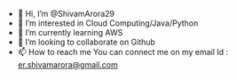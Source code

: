 - 👋 Hi, I’m @ShivamArora29
- 👀 I’m interested in Cloud Computing/Java/Python
- 🌱 I’m currently learning AWS
- 💞️ I’m looking to collaborate on Github
- 📫 How to reach me You can connect me on my email Id : er.shivamarora@gmail.com

<!---
ShivamArora29/ShivamArora29 is a ✨ special ✨ repository because its `README.md` (this file) appears on your GitHub profile.
You can click the Preview link to take a look at your changes.
--->
